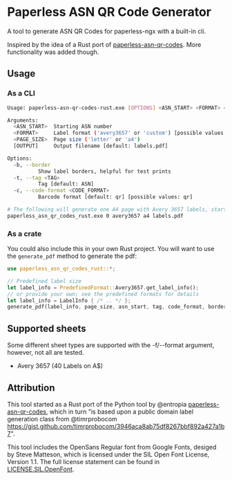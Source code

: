 # Paperless ASN QR Code Generator

A tool to generate ASN QR Codes for paperless-ngx with a built-in cli.

Inspired by the idea of a Rust port of [paperless-asn-qr-codes](https://github.com/entropia/paperless-asn-qr-codes). More functionality was added though.


## Usage

### As a CLI
```bash
Usage: paperless-asn-qr-codes-rust.exe [OPTIONS] <ASN_START> <FORMAT> <PAGE_SIZE> [OUTPUT]

Arguments:
  <ASN_START>  Starting ASN number
  <FORMAT>     Label format ('avery3657' or 'custom') [possible values: avery3657]
  <PAGE_SIZE>  Page size ('letter' or 'a4')
  [OUTPUT]     Output filename [default: labels.pdf]

Options:
  -b, --border
          Show label borders, helpful for test prints
  -t, --tag <TAG>
          Tag [default: ASN]
  -c, --code-format <CODE_FORMAT>
          Barcode format [default: qr] [possible values: qr]

# The following will generate one A4 page with Avery 3657 labels, starting at ASN 0
paperless_asn_qr_codes_rust.exe 0 avery3657 a4 labels.pdf
```

### As a crate
You could also include this in your own Rust project. You will want to use the `generate_pdf` method to generate the pdf:
```rust
use paperless_asn_qr_codes_rust::*;

// Predefined label size
let label_info = PredefinedFormat::Avery3657.get_label_info();
// or provide your own; see the predefined formats for details
let label_info = LabelInfo { /* .. */ };
generate_pdf(label_info, page_size, asn_start, tag, code_format, border, output);
```


## Supported sheets

Some different sheet types are supported with the -f/--format argument, however, not all are tested.

- Avery 3657 (40 Labels on A$)

## Attribution

This tool started as a Rust port of the Python tool by @entropia [paperless-asn-qr-codes](https://github.com/entropia/paperless-asn-qr-codes), which in turn "is based upon a public domain label generation class from @timrprobocom https://gist.github.com/timrprobocom/3946aca8ab75df8267bbf892a427a1b7".

This tool includes the OpenSans Regular font from Google Fonts, desiged by Steve Matteson, which is licensed under the SIL Open Font License, Version 1.1. The full license statement can be found in [LICENSE.SIL.OpenFont](LICENSE.SIL.OpenFont).